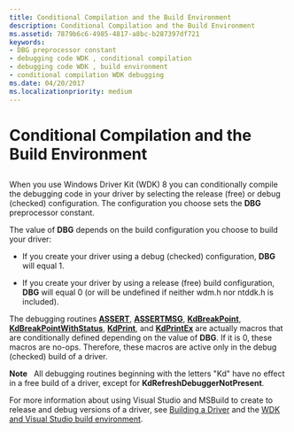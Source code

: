 ```yaml
---
title: Conditional Compilation and the Build Environment
description: Conditional Compilation and the Build Environment
ms.assetid: 7879b6c6-4985-4817-a8bc-b287397df721
keywords:
- DBG preprocessor constant
- debugging code WDK , conditional compilation
- debugging code WDK , build environment
- conditional compilation WDK debugging
ms.date: 04/20/2017
ms.localizationpriority: medium
---
```


# Conditional Compilation and the Build Environment


## <span id="ddk_conditional_compilation_and_the_build_environment_tools"></span><span id="DDK_CONDITIONAL_COMPILATION_AND_THE_BUILD_ENVIRONMENT_TOOLS"></span>


When you use Windows Driver Kit (WDK) 8 you can conditionally compile the debugging code in your driver by selecting the release (free) or debug (checked) configuration. The configuration you choose sets the **DBG** preprocessor constant.

The value of **DBG** depends on the build configuration you choose to build your driver:

-   If you create your driver using a debug (checked) configuration, **DBG** will equal 1.

-   If you create your driver by using a release (free) build configuration, **DBG** will equal 0 (or will be undefined if neither wdm.h nor ntddk.h is included).

The debugging routines [**ASSERT**](https://docs.microsoft.com/previous-versions/windows/hardware/previsioning-framework/ff542107(v=vs.85)), [**ASSERTMSG**](https://docs.microsoft.com/windows-hardware/drivers/ddi/wdm/nf-wdm-assertmsg), [**KdBreakPoint**](https://docs.microsoft.com/previous-versions/windows/hardware/previsioning-framework/ff548063(v=vs.85)), [**KdBreakPointWithStatus**](https://docs.microsoft.com/windows-hardware/drivers/ddi/wdm/nf-wdm-kdbreakpointwithstatus), [**KdPrint**](https://docs.microsoft.com/windows-hardware/drivers/ddi/wdm/nf-wdm-kdprint), and [**KdPrintEx**](https://docs.microsoft.com/windows-hardware/drivers/ddi/wdm/nf-wdm-kdprintex) are actually macros that are conditionally defined depending on the value of **DBG**. If it is 0, these macros are no-ops. Therefore, these macros are active only in the debug (checked) build of a driver.

**Note**   All debugging routines beginning with the letters "Kd" have no effect in a free build of a driver, except for **KdRefreshDebuggerNotPresent**.

 

For more information about using Visual Studio and MSBuild to create to release and debug versions of a driver, see [Building a Driver](https://docs.microsoft.com/windows-hardware/drivers/develop/building-a-driver) and the [WDK and Visual Studio build environment](wdk-and-visual-studio-build-environment.md).

 

 





